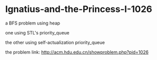 # Ignatius-and-the-Princess-I-1026
a BFS problem using heap

one using STL's priority_queue

the other using self-actualization priority_queue

the problem link: http://acm.hdu.edu.cn/showproblem.php?pid=1026

